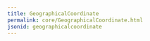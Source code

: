```yaml
---
title: GeographicalCoordinate
permalink: core/GeographicalCoordinate.html
jsonid: geographicalcoordinate
---
```

